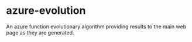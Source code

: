# azure-evolution
An azure function evolutionary algorithm providing results to the main web page as they are generated.
